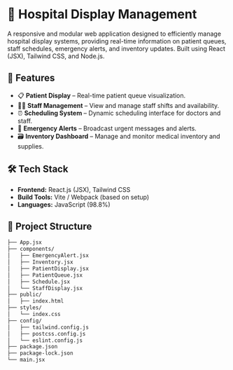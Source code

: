 # 🏥 Hospital Display Management

A responsive and modular web application designed to efficiently manage hospital display systems, providing real-time information on patient queues, staff schedules, emergency alerts, and inventory updates. Built using React (JSX), Tailwind CSS, and Node.js.

## 🚀 Features

- 📋 **Patient Display** – Real-time patient queue visualization.
- 🧑‍⚕️ **Staff Management** – View and manage staff shifts and availability.
- ⏰ **Scheduling System** – Dynamic scheduling interface for doctors and staff.
- 🚨 **Emergency Alerts** – Broadcast urgent messages and alerts.
- 🗃️ **Inventory Dashboard** – Manage and monitor medical inventory and supplies.

## 🛠️ Tech Stack

- **Frontend:** React.js (JSX), Tailwind CSS
- **Build Tools:** Vite / Webpack (based on setup)
- **Languages:** JavaScript (98.8%)

## 📁 Project Structure

```bash
├── App.jsx
├── components/
│   ├── EmergencyAlert.jsx
│   ├── Inventory.jsx
│   ├── PatientDisplay.jsx
│   ├── PatientQueue.jsx
│   ├── Schedule.jsx
│   └── StaffDisplay.jsx
├── public/
│   ├── index.html
├── styles/
│   └── index.css
├── config/
│   ├── tailwind.config.js
│   ├── postcss.config.js
│   └── eslint.config.js
├── package.json
├── package-lock.json
└── main.jsx
